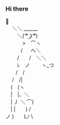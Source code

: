 ### Hi there 

 👋 \
　 ＼＼ ______\
　　 ＼( ͡° ͜ʖ ͡°)\
　　　 >　⌒ヽ\
　　　/ 　 へ＼\
　　 /　　/　＼＼\
　　 ﾚ　ノ　　 ヽ_つ \
　　/　/ \
　 /　/| \
　(　(ヽ \
　|　|、＼ \
　| 丿 ＼ ⌒) \
　| |　　) / \
ノ )　　Lﾉ \

<!--
**Em1lT/Em1lT** is a ✨ _special_ ✨ repository because its `README.md` (this file) appears on your GitHub profile.

Here are some ideas to get you started:

- 🔭 I’m currently working on ...
- 🌱 I’m currently learning ...
- 👯 I’m looking to collaborate on ...
- 🤔 I’m looking for help with ...
- 💬 Ask me about ...
- 📫 How to reach me: ...
- 😄 Pronouns: ...
- ⚡ Fun fact: ...
4-->
